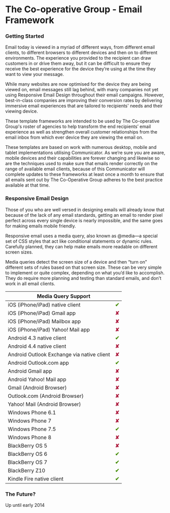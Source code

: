 The Co-operative Group - Email Framework
=====================

<h3>Getting Started</h3>

<p>Email today is viewed in a myriad of different ways, from different email clients, to different browsers to different devices and then on to different environments. The experience you provided to the recipient can draw customers in or drive them away, but it can be difficult to ensure they receive the best experience for the device they’re using at the time they want to view your message.</p>

<p>While many websites are now optimised for the device they are being viewed on, email messages still lag behind, with many companies not yet using Responsive Email Design throughout their email campaigns. However, best-in-class companies are improving their conversion rates by delivering immersive email experiences that are tailored to recipients' needs and their viewing device.</p>

<p>These template frameworks are intended to be used by The Co-operative Group's roster of agencies to help transform the end recipients’ email experience as well as strengthen overall customer relationships from the email inbox from which ever device they are viewing the email on.</p>

<p>These templates are based on work with numerous desktop, mobile and tablet implementations utilising Communicator. As we’re sure you are aware, mobile devices and their capabilities are forever changing and likewise so are the techniques used to make sure that emails render correctly on the range of available email clients, because of this Communicator will complete updates to these frameworks at least once a month to ensure that all emails sent out by The Co-Operative Group adheres to the best practice available at that time.</p>

<h3>Responsive Email Design</h3>

<p>Those of you who are well versed in designing emails will already know that because of the lack of any email standards, getting an email to render pixel perfect across every single device is nearly impossible, and the same goes for making emails mobile friendly.</p>

<p>Responsive email uses a media query, also known as @media—a special set of CSS styles that act like conditional statements or dynamic rules. Carefully planned, they can help make emails more readable on different screen sizes.</p>

<p>Media queries detect the screen size of a device and then “turn on” different sets of rules based on that screen size. These can be very simple to implement or quite complex, depending on what you’d like to accomplish. They do require more planning and testing than standard emails, and don’t work in all email clients. </p>

<table>
<thead>
<tr>
<th style="text-align: center;" colspan="2">Media Query Support</th>
</tr>
</thead>
<tbody>
<tr>
<td>iOS (iPhone/iPad) native client</td>
<td><span style="color: #49900c; font-weight: bold;">&#10004;</span></td>
</tr>
<tr>
<td>iOS (iPhone/iPad) Gmail app</td>
<td><span style="color: #ac193d; font-weight: bold;">&#10008;</span></td>
</tr>
<tr>
<td>iOS (iPhone/iPad) Mailbox app</td>
<td><span style="color: #ac193d; font-weight: bold;">&#10008;</span></td>
</tr>
<tr>
<td>iOS (iPhone/iPad) Yahoo! Mail app</td>
<td><span style="color: #ac193d; font-weight: bold;">&#10008;</span></td>
</tr>
<tr>
<td>Android 4.3 native client</td>
<td><span style="color: #49900c; font-weight: bold;">&#10004;</span></td>
</tr>
<tr>
<td>Android 4.4 native client</td>
<td><span style="color: #ac193d; font-weight: bold;">&#10008;</span></td>
</tr>
<tr>
<td>Android Outlook Exchange via native client</td>
<td><span style="color: #ac193d; font-weight: bold;">&#10008;</span></td>
</tr>
<tr>
<td>Android Outlook.com app</td>
<td><span style="color: #49900c; font-weight: bold;">&#10004;</span></td>
</tr>
<tr>
<td>Android Gmail app</td>
<td><span style="color: #ac193d; font-weight: bold;">&#10008;</span></td>
</tr>
<tr>
<td>Android Yahoo! Mail app</td>
<td><span style="color: #ac193d; font-weight: bold;">&#10008;</span></td>
</tr>
<tr>
<td>Gmail (Android Browser)</td>
<td><span style="color: #ac193d; font-weight: bold;">&#10008;</span></td>
</tr>
<tr>
<td>Outlook.com (Android Browser)</td>
<td><span style="color: #ac193d; font-weight: bold;">&#10008;</span></td>
</tr>
<tr>
<td>Yahoo! Mail (Android Browser)</td>
<td><span style="color: #ac193d; font-weight: bold;">&#10008;</span></td>
</tr>
<tr>
<td>Windows Phone 6.1</td>
<td><span style="color: #ac193d; font-weight: bold;">&#10008;</span></td>
</tr>
<tr>
<td>Windows Phone 7</td>
<td><span style="color: #ac193d; font-weight: bold;">&#10008;</span></td>
</tr>
<tr>
<td>Windows Phone 7.5</td>
<td><span style="color: #49900c; font-weight: bold;">&#10004;</span></td>
</tr>
<tr>
<td>Windows Phone 8</td>
<td><span style="color: #ac193d; font-weight: bold;">&#10008;</span></td>
</tr>
<tr>
<td>BlackBerry OS 5</td>
<td><span style="color: #ac193d; font-weight: bold;">&#10008;</span></td>
</tr>
<tr>
<td>BlackBerry OS 6</td>
<td><span style="color: #49900c; font-weight: bold;">&#10004;</span></td>
</tr>
<tr>
<td>BlackBerry OS 7</td>
<td><span style="color: #49900c; font-weight: bold;">&#10004;</span></td>
</tr>
<tr>
<td>BlackBerry Z10</td>
<td><span style="color: #49900c; font-weight: bold;">&#10004;</span></td>
</tr>
<tr>
<td>Kindle Fire native client</td>
<td><span style="color: #49900c; font-weight: bold;">&#10004;</span></td>
</tr>
</tbody>
</table>

<h3>The Future?</h3>

<p>Up until early 2014</p>

